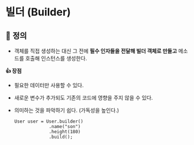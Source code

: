 # 빌더 (Builder)

## 📌 정의

+ 객체를 직접 생성하는 대신 그 전에 **필수 인자들을 전달해 빌더 객체로 만들고** 메소드를 호출해 인스턴스를 생성한다.

**👍 장점**

+ 필요한 데이터만 사용할 수 있다. 

+ 새로운 변수가 추가되도 기존의 코드에 영향을 주지 않을 수 있다.

+ 의미하는 것을 파악하기 쉽다. (가독성을 높인다.)

  ```
  User user = User.builder()
               .name("son")
               .height(180)
               .build();
  ```